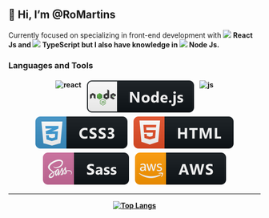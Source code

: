 
    
##    👋 Hi, I’m @RoMartins

Currently focused on specializing in front-end development with <img src="https://i.ibb.co/4RHMmLQ/react.png" width="20"/> <b>React Js and <img src="https://i.ibb.co/PZ2XZgr/ts.png" width="20"/> <b>TypeScript</b> but I also have knowledge in <img src="https://i.ibb.co/vVxmyN2/node.png" width="20"/> <b>Node Js</b>.

###  Languages and Tools 

<p align="center">

  <!-- For more icons please follow  https://github.com/MikeCodesDotNET/ColoredBadges -->
  
 <img src="https://github.com/Quadrified/Quadrified/blob/master/assets/svg/dev/frameworks/react.svg" alt="react" style="vertical-align:top; margin:4px">
  <img src="https://github.com/MikeCodesDotNET/ColoredBadges/blob/master/svg/dev/frameworks/nodejs.svg" alt="node" style="vertical-align:top; margin:4px">
  <img src="https://github.com/Quadrified/Quadrified/blob/master/assets/svg/dev/languages/js.svg" alt="js" style="vertical-align:top; margin:4px">
  <img src="https://github.com/MikeCodesDotNET/ColoredBadges/blob/master/svg/dev/languages/css3.svg" alt="aws" style="vertical-align:top; margin:4px">
  <img src="https://github.com/MikeCodesDotNET/ColoredBadges/blob/master/svg/dev/languages/html.svg" alt="html" style="vertical-align:top; margin:4px">
  <img src="https://github.com/MikeCodesDotNET/ColoredBadges/blob/master/svg/dev/languages/sass.svg" alt="sass" style="vertical-align:top; margin:4px">
  <img src="https://github.com/MikeCodesDotNET/ColoredBadges/blob/master/svg/dev/services/aws.svg" alt="aws" style="vertical-align:top; margin:4px">
  

---

</p>

<div align="center">

[![Top Langs](https://github-readme-stats.vercel.app/api/top-langs/?username=romartins&langs_count=4&layout=compact)](https://github.com/anuraghazra/github-readme-stats)

<div>
    
<!---

RoMartins/RoMartins is a ✨ special ✨ repository because its `README.md` (this file) appears on your GitHub profile.
You can click the Preview link to take a look at your changes.
![Roodrigo Martins's github stats](https://github-readme-stats.vercel.app/api?username=romartins&show_icons=true&theme=dark&hide=contribs)


--->
